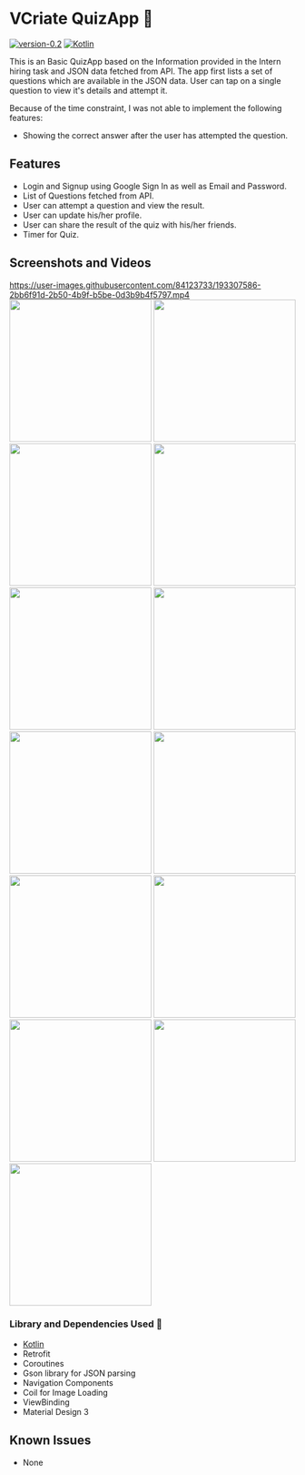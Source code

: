 # VCriate QuizApp 🤖

[![version-0.2](https://img.shields.io/badge/version-0.2-green)](https://github.com/Itsydv/VCriate-QuizApp)
[![Kotlin](https://img.shields.io/badge/language-Kotlin-blue)](https://kotlinlang.org)

This is an Basic QuizApp based on the Information provided in the Intern hiring task and JSON data fetched from API.
The app first lists a set of questions which are available in the JSON data. User can tap on a single question to view it's details and attempt it.

Because of the time constraint, I was not able to implement the following features:
- Showing the correct answer after the user has attempted the question.

## Features
- Login and Signup using Google Sign In as well as Email and Password.
- List of Questions fetched from API.
- User can attempt a question and view the result.
- User can update his/her profile.
- User can share the result of the quiz with his/her friends.
- Timer for Quiz.

## Screenshots and Videos
https://user-images.githubusercontent.com/84123733/193307586-2bb6f91d-2b50-4b9f-b5be-0d3b9b4f5797.mp4
<img src="./screenshots/0.jpeg" width="250"> <img src="./screenshots/1.jpeg" width="250"> <img src="./screenshots/2.jpeg" width="250"> <img src="./screenshots/3.jpeg" width="250"> <img src="./screenshots/4.jpeg" width="250"> <img src="./screenshots/4.jpeg" width="250"> <img src="./screenshots/6.jpeg" width="250"> <img src="./screenshots/7.jpeg" width="250"> <img src="./screenshots/8.jpeg" width="250"> <img src="./screenshots/9.jpeg" width="250"> <img src="./screenshots/10.jpeg" width="250"> <img src="./screenshots/11.jpeg" width="250"> <img src="./screenshots/12.jpeg" width="250"> 

### Library and Dependencies Used 🔗
- [Kotlin](https://kotlinlang.org)
- Retrofit
- Coroutines
- Gson library for JSON parsing
- Navigation Components
- Coil for Image Loading
- ViewBinding
- Material Design 3

## Known Issues
- None

